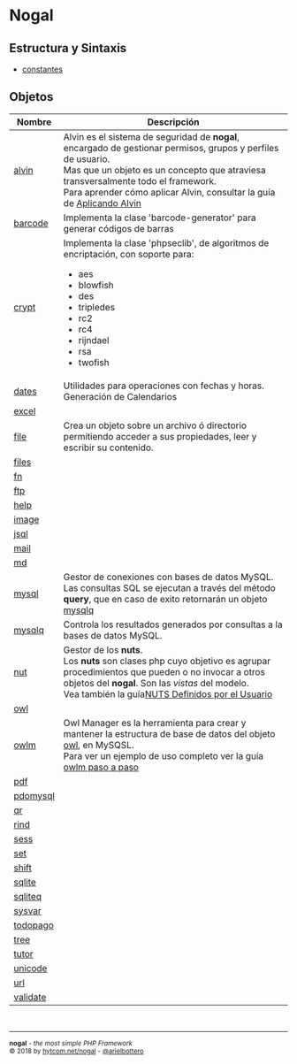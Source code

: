 # Nogal

## Estructura y Sintaxis
- [constantes](docs/constants.md)

## **Objetos**
|Nombre|Descripción|
|---|---|
|[alvin](docs/alvin.md)|Alvin es el sistema de seguridad de **nogal**, encargado de gestionar permisos, grupos y perfiles de usuario.<br />Mas que un objeto es un concepto que atraviesa transversalmente todo el framework.<br />Para aprender cómo aplicar Alvin, consultar la guía de [Aplicando Alvin](https://github.com/arielbottero/wiki/blob/master/nogal/docs/alvinuso.md)|
|[barcode](docs/barcode.md)|Implementa la clase 'barcode-generator' para generar códigos de barras|
|[crypt](docs/crypt.md)|Implementa la clase 'phpseclib', de algoritmos de encriptación, con soporte para:<br /><ul><li>aes</li><li>blowfish</li><li>des</li><li>tripledes</li><li>rc2</li><li>rc4</li><li>rijndael</li><li>rsa</li><li>twofish</li></ul>|
|[dates](docs/dates.md)|Utilidades para operaciones con fechas y horas.<br />Generación de Calendarios|
|[excel](docs/excel.md)||
|[file](docs/file.md)|Crea un objeto sobre un archivo ó directorio permitiendo acceder a sus propiedades, leer y escribir su contenido.|
|[files](docs/files.md)||
|[fn](docs/fn.md)||
|[ftp](docs/ftp.md)||
|[help](docs/help.md)||
|[image](docs/image.md)||
|[jsql](docs/jsql.md)||
|[mail](docs/mail.md)||
|[md](docs/md.md)||
|[mysql](docs/mysql.md)|Gestor de conexiones con bases de datos MySQL.<br />Las consultas SQL se ejecutan a través del método **query**, que en caso de exito retornarán un objeto [mysqlq](https://github.com/arielbottero/wiki/blob/master/nogal/docs/mysql.md)|
|[mysqlq](docs/mysqlq.md)|Controla los resultados generados por consultas a la bases de datos MySQL.|
|[nut](docs/nut.md)|Gestor de los **nuts**.<br />Los **nuts** son clases php cuyo objetivo es agrupar procedimientos que pueden o no invocar a otros objetos del **nogal**. Son las *vistas* del modelo.<br />Vea también la guía[NUTS Definidos por el Usuario](https://github.com/arielbottero/wiki/blob/master/nogal/docs/nuts.md)|
|[owl](docs/owl.md)||
|[owlm](docs/owlm.md)|Owl Manager es la herramienta para crear y mantener la estructura de base de datos del objeto [owl](https://github.com/arielbottero/wiki/blob/master/nogal/docs/owl.md), en MySQSL.<br />Para ver un ejemplo de uso completo ver la guía [owlm paso a paso](https://github.com/arielbottero/wiki/blob/master/nogal/docs/owlmuso.md)|
|[pdf](docs/pdf.md)||
|[pdomysql](docs/pdomysql.md)||
|[qr](docs/qr.md)||
|[rind](docs/rind.md)||
|[sess](docs/sess.md)||
|[set](docs/set.md)||
|[shift](docs/shift.md)||
|[sqlite](docs/sqlite.md)||
|[sqliteq](docs/sqliteq.md)||
|[sysvar](docs/sysvar.md)||
|[todopago](docs/todopago.md)||
|[tree](docs/tree.md)||
|[tutor](docs/tutor.md)||
|[unicode](docs/unicode.md)||
|[url](docs/url.md)||
|[validate](docs/validate.md)||

&nbsp;
___
<sub><b>nogal</b> - <em>the most simple PHP Framework</em></sub><br />
<sup>&copy; 2018 by <a href="http://hytcom.net/nogal">hytcom.net/nogal</a> - <a href="https://github.com/arielbottero">@arielbottero</a></sup><br />